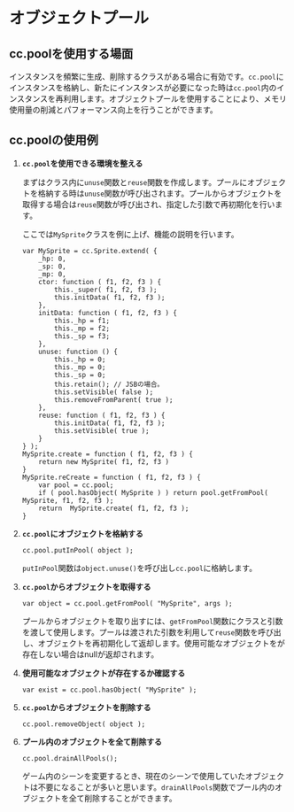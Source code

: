 オブジェクトプール
=====

## cc.poolを使用する場面

インスタンスを頻繁に生成、削除するクラスがある場合に有効です。`cc.pool`にインスタンスを格納し、新たにインスタンスが必要になった時は`cc.pool`内のインスタンスを再利用します。オブジェクトプールを使用することにより、メモリ使用量の削減とパフォーマンス向上を行うことができます。

## cc.poolの使用例

1. **`cc.pool`を使用できる環境を整える**

	まずはクラス内に`unuse`関数と`reuse`関数を作成します。プールにオブジェクトを格納する時は`unuse`関数が呼び出されます。プールからオブジェクトを取得する場合は`reuse`関数が呼び出され、指定した引数で再初期化を行います。

	ここでは`MySprite`クラスを例に上げ、機能の説明を行います。

    ```
	var MySprite = cc.Sprite.extend( {
		_hp: 0,
		_sp: 0,
		_mp: 0,
		ctor: function ( f1, f2, f3 ) {
    		this._super( f1, f2, f3 );
    		this.initData( f1, f2, f3 );
		},
		initData: function ( f1, f2, f3 ) {
    		this._hp = f1;
    		this._mp = f2;
    		this._sp = f3;
		},
		unuse: function () {
    		this._hp = 0;
    		this._mp = 0;
    		this._sp = 0;
    		this.retain(); // JSBの場合。
    		this.setVisible( false );
    		this.removeFromParent( true );
		},
		reuse: function ( f1, f2, f3 ) {
    		this.initData( f1, f2, f3 );
    		this.setVisible( true );
		}
	} );	
    MySprite.create = function ( f1, f2, f3 ) {
        return new MySprite( f1, f2, f3 )
    }
    MySprite.reCreate = function ( f1, f2, f3 ) {
        var pool = cc.pool;
        if ( pool.hasObject( MySprite ) ) return pool.getFromPool( MySprite, f1, f2, f3 );
        return  MySprite.create( f1, f2, f3 );
    }
    ```

2. **`cc.pool`にオブジェクトを格納する**

    ```
    cc.pool.putInPool( object );
    ```

	`putInPool`関数は`object.unuse()`を呼び出し`cc.pool`に格納します。

3. **`cc.pool`からオブジェクトを取得する**

    ```
    var object = cc.pool.getFromPool( "MySprite", args );
    ```

	プールからオブジェクトを取り出すには、`getFromPool`関数にクラスと引数を渡して使用します。プールは渡された引数を利用して`reuse`関数を呼び出し、オブジェクトを再初期化して返却します。使用可能なオブジェクトをが存在しない場合はnullが返却されます。

4. **使用可能なオブジェクトが存在するか確認する**

    ```
    var exist = cc.pool.hasObject( "MySprite" );
    ```

5. **`cc.pool`からオブジェクトを削除する**

    ```
    cc.pool.removeObject( object );
    ```

6. **プール内のオブジェクトを全て削除する**

    ```
    cc.pool.drainAllPools();
    ```
    
    ゲーム内のシーンを変更するとき、現在のシーンで使用していたオブジェクトは不要になることが多いと思います。`drainAllPools`関数でプール内のオブジェクトを全て削除することができます。